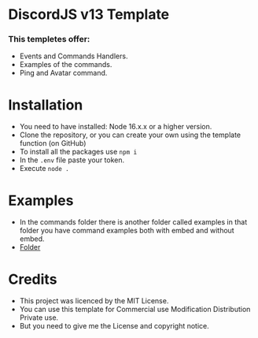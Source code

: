 # DiscordJS v13 Template

### This templetes offer:

- Events and Commands Handlers.
- Examples of the commands.
- Ping and Avatar command.

# Installation

- You need to have installed: Node 16.x.x or a higher version.
- Clone the repository, or you can create your own using the template function (on GitHub)
- To install all the packages use `npm i`
- In the `.env` file paste your token.
- Execute `node .`

# Examples

- In the commands folder there is another folder called examples in that folder you have command examples both with embed and without embed.
- [Folder](https://github.com/flaaaing/DiscordJS-v13-Template/tree/main/commands/example)

# Credits

- This project was licenced by the MIT License.
- You can use this template for Commercial use Modification Distribution Private use.
- But you need to give me the License and copyright notice.
